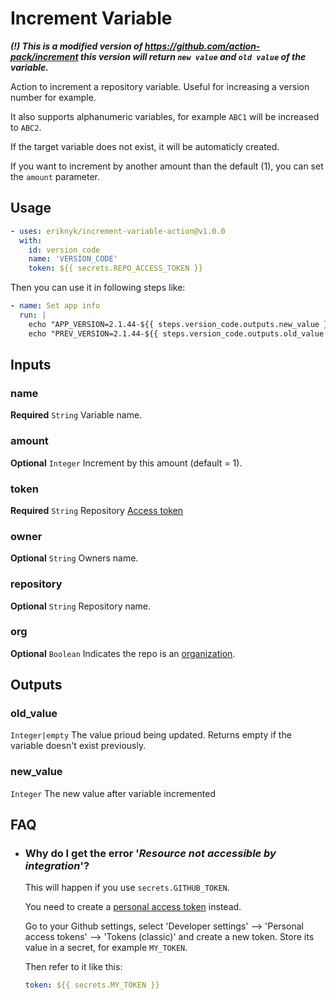 Increment Variable
===

***(!) This is a modified version of https://github.com/action-pack/increment
this version will return `new value` and `old value` of the variable.***

Action to increment a repository variable. Useful for increasing a version number for example.

It also supports alphanumeric variables, for example `ABC1` will be increased to `ABC2`.

If the target variable does not exist, it will be automaticly created.

If you want to increment by another amount than the default (1), you can set the ```amount``` parameter.

## Usage

```YAML
- uses: eriknyk/increment-variable-action@v1.0.0
  with:
    id: version_code
    name: 'VERSION_CODE'
    token: ${{ secrets.REPO_ACCESS_TOKEN }}
```

Then you can use it in following steps like:

```YAML
- name: Set app info
  run: |
    echo "APP_VERSION=2.1.44-${{ steps.version_code.outputs.new_value }}" >> $GITHUB_ENV
    echo "PREV_VERSION=2.1.44-${{ steps.version_code.outputs.old_value }}" >> $GITHUB_ENV
```

## Inputs

### name

**Required** `String` Variable name.

### amount

**Optional** `Integer` Increment by this amount (default = 1).

### token

**Required** `String` Repository [Access token](https://docs.github.com/en/github/authenticating-to-github/creating-a-personal-access-token)

### owner

**Optional** `String` Owners name.

### repository

**Optional** `String` Repository name.

### org

**Optional** `Boolean` Indicates the repo is an [organization](https://docs.github.com/en/github/setting-up-and-managing-organizations-and-teams/about-organizations).

## Outputs

### old_value

`Integer|empty` The value prioud being updated. Returns empty if the variable doesn't exist previously.

### new_value

`Integer` The new value after variable incremented

## FAQ

  * ### Why do I get the error '*Resource not accessible by integration*'?

    This will happen if you use ```secrets.GITHUB_TOKEN```.

    You need to create a [personal access token](https://docs.github.com/en/github/authenticating-to-github/creating-a-personal-access-token) instead.

    Go to your Github settings, select 'Developer settings' --> 'Personal access tokens' --> 'Tokens (classic)' and create a new token. Store its value in a secret, for example ```MY_TOKEN```.

    Then refer to it like this:
    
    ```yaml
    token: ${{ secrets.MY_TOKEN }}
    ```
